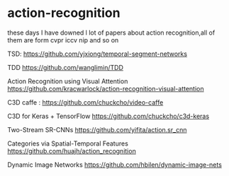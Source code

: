 # action-recognition
these days I have  downed l lot of papers about action recognition,all of them are form cvpr  iccv  nip and so on

TSD:    https://github.com/yjxiong/temporal-segment-networks

TDD     https://github.com/wanglimin/TDD

Action Recognition using Visual Attention       https://github.com/kracwarlock/action-recognition-visual-attention


C3D  caffe :      https://github.com/chuckcho/video-caffe

C3D for Keras + TensorFlow   https://github.com/chuckcho/c3d-keras

Two-Stream SR-CNNs          https://github.com/yifita/action.sr_cnn 

Categories via Spatial-Temporal Features    https://github.com/huajh/action_recognition

Dynamic Image Networks  https://github.com/hbilen/dynamic-image-nets
